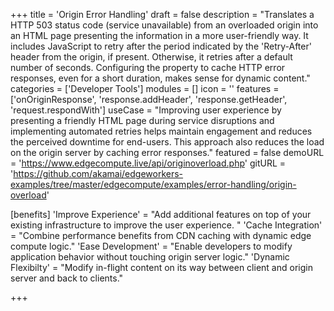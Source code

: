 +++
title = 'Origin Error Handling'
draft = false
description = "Translates a HTTP 503 status code (service unavailable) from an overloaded origin into an HTML page presenting the information in a more user-friendly way. It includes JavaScript to retry after the period indicated by the 'Retry-After' header from the origin, if present. Otherwise, it retries after a default number of seconds. Configuring the property to cache HTTP error responses, even for a short duration, makes sense for dynamic content."
categories = ['Developer Tools']
modules = []
icon = ''
features = ['onOriginResponse', 'response.addHeader', 'response.getHeader', 'request.respondWith']
useCase = "Improving user experience by presenting a friendly HTML page during service disruptions and implementing automated retries helps maintain engagement and reduces the perceived downtime for end-users. This approach also reduces the load on the origin server by caching error responses."
featured = false
demoURL = 'https://www.edgecompute.live/api/originoverload.php'
gitURL = 'https://github.com/akamai/edgeworkers-examples/tree/master/edgecompute/examples/error-handling/origin-overload'

[benefits]
	'Improve Experience' = "Add additional features on top of your existing infrastructure to improve the user experience. "
	'Cache Integration' = "Combine performance benefits from CDN caching with dynamic edge compute logic."
	'Ease Development' = "Enable developers to modify application behavior without touching origin server logic."
	'Dynamic Flexibilty' = "Modify in-flight content on its way between client and origin server and back to clients."

+++